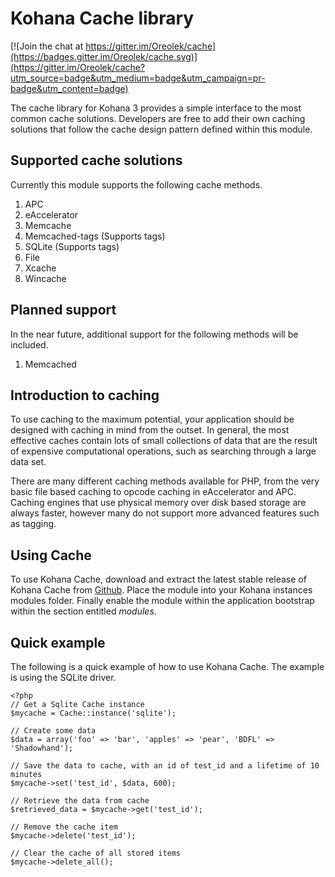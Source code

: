 Kohana Cache library
====================

[![Join the chat at https://gitter.im/Oreolek/cache](https://badges.gitter.im/Oreolek/cache.svg)](https://gitter.im/Oreolek/cache?utm_source=badge&utm_medium=badge&utm_campaign=pr-badge&utm_content=badge)

The cache library for Kohana 3 provides a simple interface to the most common cache solutions. Developers are free to add their own caching solutions that follow the cache design pattern defined within this module.

Supported cache solutions
-------------------------

Currently this module supports the following cache methods.

1. APC
2. eAccelerator
3. Memcache
4. Memcached-tags (Supports tags)
5. SQLite (Supports tags)
6. File
7. Xcache
8. Wincache

Planned support
---------------

In the near future, additional support for the following methods will be included.

1. Memcached

Introduction to caching
-----------------------

To use caching to the maximum potential, your application should be designed with caching in mind from the outset. In general, the most effective caches contain lots of small collections of data that are the result of expensive computational operations, such as searching through a large data set.

There are many different caching methods available for PHP, from the very basic file based caching to opcode caching in eAccelerator and APC. Caching engines that use physical memory over disk based storage are always faster, however many do not support more advanced features such as tagging.

Using Cache
-----------

To use Kohana Cache, download and extract the latest stable release of Kohana Cache from [Github](http://github.com/samsoir/kohana-cache). Place the module into your Kohana instances modules folder. Finally enable the module within the application bootstrap within the section entitled _modules_.

Quick example
-------------

The following is a quick example of how to use Kohana Cache. The example is using the SQLite driver.

	<?php
	// Get a Sqlite Cache instance  
	$mycache = Cache::instance('sqlite');
	
	// Create some data
	$data = array('foo' => 'bar', 'apples' => 'pear', 'BDFL' => 'Shadowhand');
	
	// Save the data to cache, with an id of test_id and a lifetime of 10 minutes
	$mycache->set('test_id', $data, 600);
	
	// Retrieve the data from cache
	$retrieved_data = $mycache->get('test_id');
	
	// Remove the cache item
	$mycache->delete('test_id');
	
	// Clear the cache of all stored items
	$mycache->delete_all();

